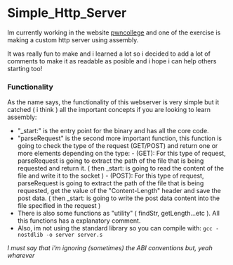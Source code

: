 # Simple_Http_Server
Im currently working in the website [pwncollege](pwncollege.com) and one of the exercise is making a custom 
http server using assembly. 

It was really fun to make and i learned a lot so i decided to add a lot of comments to make it as readable as posible and i hope i can help others starting too!

### Functionality
As the name says, the functionality of this webserver is very simple but it catched ( i think ) all the important concepts if you are looking to learn assembly:

- "_start:" is the entry point for the binary and has all the core code.
-  "parseRequest" is the second more important function, this function is going to check the type of the request (GET/POST) and return one or more elements depending on the type:
		- (GET): For this type of request, parseRequest is going to extract the path of the file that is being requested and return it. ( then _start: is going to read the content of the file and write it to the socket )
		- (POST): For this type of request, parseRequest is going to extract the path of the file that is being requested, get the value of the "Content-Length" header and save the post data. ( then _start: is going to write the post data content into the file specified in the request )
- There is also some functions as "utility" ( findStr, getLength...etc ). All this functions has a explanatory comment.
- Also, im not using the standard library so you can compile with: `gcc -nostdlib -o server server.s`

*I must say that i'm ignoring (sometimes) the ABI conventions but, yeah wharever*
